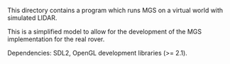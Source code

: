 This directory contains a program which runs MGS on a virtual world with simulated LIDAR.

This is a simplified model to allow for the development of the MGS implementation for the real rover.

Dependencies: SDL2, OpenGL development libraries (>= 2.1).
